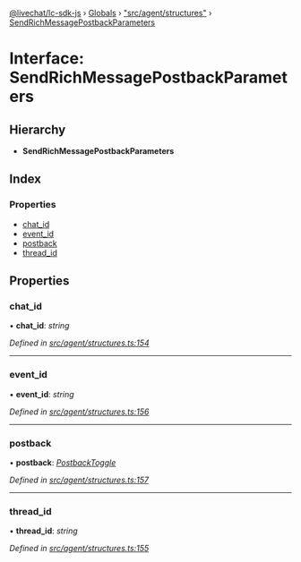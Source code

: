 [@livechat/lc-sdk-js](../README.md) › [Globals](../globals.md) › ["src/agent/structures"](../modules/_src_agent_structures_.md) › [SendRichMessagePostbackParameters](_src_agent_structures_.sendrichmessagepostbackparameters.md)

# Interface: SendRichMessagePostbackParameters

## Hierarchy

* **SendRichMessagePostbackParameters**

## Index

### Properties

* [chat_id](_src_agent_structures_.sendrichmessagepostbackparameters.md#chat_id)
* [event_id](_src_agent_structures_.sendrichmessagepostbackparameters.md#event_id)
* [postback](_src_agent_structures_.sendrichmessagepostbackparameters.md#postback)
* [thread_id](_src_agent_structures_.sendrichmessagepostbackparameters.md#thread_id)

## Properties

###  chat_id

• **chat_id**: *string*

*Defined in [src/agent/structures.ts:154](https://github.com/livechat/lc-sdk-js/blob/e25bbbb/src/agent/structures.ts#L154)*

___

###  event_id

• **event_id**: *string*

*Defined in [src/agent/structures.ts:156](https://github.com/livechat/lc-sdk-js/blob/e25bbbb/src/agent/structures.ts#L156)*

___

###  postback

• **postback**: *[PostbackToggle](_src_agent_structures_.postbacktoggle.md)*

*Defined in [src/agent/structures.ts:157](https://github.com/livechat/lc-sdk-js/blob/e25bbbb/src/agent/structures.ts#L157)*

___

###  thread_id

• **thread_id**: *string*

*Defined in [src/agent/structures.ts:155](https://github.com/livechat/lc-sdk-js/blob/e25bbbb/src/agent/structures.ts#L155)*
